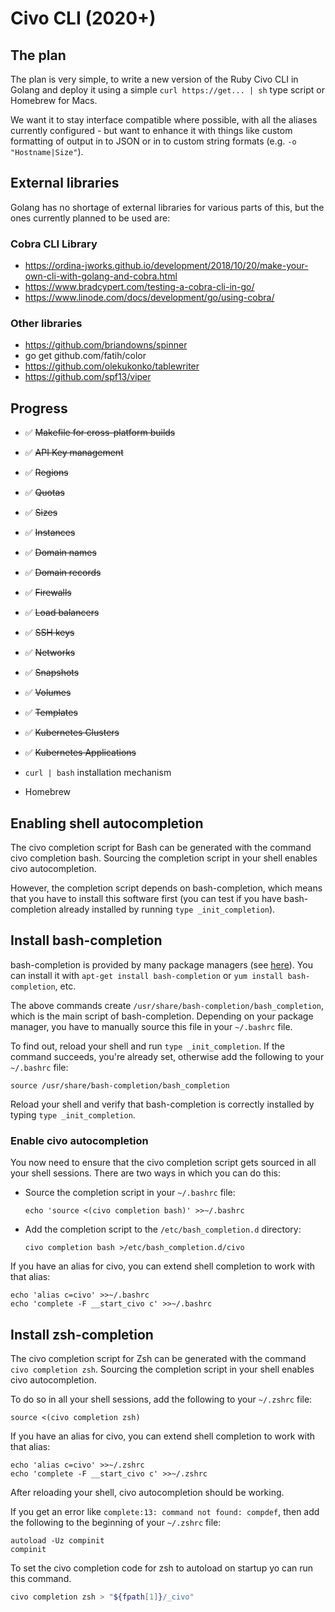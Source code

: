 # Civo CLI (2020+)

## The plan

The plan is very simple, to write a new version of the Ruby Civo CLI in Golang and deploy it using a simple `curl https://get... | sh` type script or Homebrew for Macs.

We want it to stay interface compatible where possible, with all the aliases currently configured - but want to enhance it with things like custom formatting of output in to JSON or in to custom string formats (e.g. `-o "Hostname|Size"`).

## External libraries

Golang has no shortage of external libraries for various parts of this, but the ones currently planned to be used are:

### Cobra CLI Library

* https://ordina-jworks.github.io/development/2018/10/20/make-your-own-cli-with-golang-and-cobra.html
* https://www.bradcypert.com/testing-a-cobra-cli-in-go/
* https://www.linode.com/docs/development/go/using-cobra/

### Other libraries

* https://github.com/briandowns/spinner
* go get github.com/fatih/color
* https://github.com/olekukonko/tablewriter
* https://github.com/spf13/viper

## Progress

- ✅ ~~Makefile for cross-platform builds~~
- ✅ ~~API Key management~~
- ✅ ~~Regions~~
- ✅ ~~Quotas~~
- ✅ ~~Sizes~~
- ✅ ~~Instances~~
- ✅ ~~Domain names~~
- ✅ ~~Domain records~~
- ✅ ~~Firewalls~~
- ✅ ~~Load balancers~~
- ✅ ~~SSH keys~~
- ✅ ~~Networks~~
- ✅ ~~Snapshots~~
- ✅ ~~Volumes~~
- ✅ ~~Templates~~
- ✅ ~~Kubernetes Clusters~~
- ✅ ~~Kubernetes Applications~~

- `curl | bash` installation mechanism
- Homebrew

## Enabling shell autocompletion

The civo completion script for Bash can be generated with the command civo completion bash. Sourcing the completion script in your shell enables civo autocompletion.

However, the completion script depends on bash-completion, which means that you have to install this software first (you can test if you have bash-completion already installed by running `type _init_completion`).

## Install bash-completion

bash-completion is provided by many package managers (see [here](https://github.com/scop/bash-completion#installation)). You can install it with `apt-get install bash-completion` or `yum install bash-completion`, etc.

The above commands create `/usr/share/bash-completion/bash_completion`, which is the main script of bash-completion. Depending on your package manager, you have to manually source this file in your `~/.bashrc` file.

To find out, reload your shell and run `type _init_completion`. If the command succeeds, you're already set, otherwise add the following to your `~/.bashrc` file:

```shell
source /usr/share/bash-completion/bash_completion
```

Reload your shell and verify that bash-completion is correctly installed by typing `type _init_completion`.

### Enable civo autocompletion

You now need to ensure that the civo completion script gets sourced in all your shell sessions. There are two ways in which you can do this:

- Source the completion script in your `~/.bashrc` file:

    ```shell
    echo 'source <(civo completion bash)' >>~/.bashrc
    ```
- Add the completion script to the `/etc/bash_completion.d` directory:

    ```shell
    civo completion bash >/etc/bash_completion.d/civo
    ```
If you have an alias for civo, you can extend shell completion to work with that alias:

```shell
echo 'alias c=civo' >>~/.bashrc
echo 'complete -F __start_civo c' >>~/.bashrc
```

## Install zsh-completion

The civo completion script for Zsh can be generated with the command `civo completion zsh`. Sourcing the completion script in your shell enables civo autocompletion.

To do so in all your shell sessions, add the following to your `~/.zshrc` file:

```shell
source <(civo completion zsh)
```

If you have an alias for civo, you can extend shell completion to work with that alias:

```shell
echo 'alias c=civo' >>~/.zshrc
echo 'complete -F __start_civo c' >>~/.zshrc
```
    
After reloading your shell, civo autocompletion should be working.

If you get an error like `complete:13: command not found: compdef`, then add the following to the beginning of your `~/.zshrc` file:

```shell
autoload -Uz compinit
compinit
```

To set the civo completion code for zsh to autoload on startup yo can run this command.
```bash
civo completion zsh > "${fpath[1]}/_civo"
```